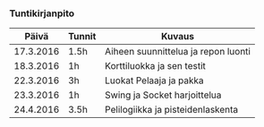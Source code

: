### Tuntikirjanpito
Päivä | Tunnit | Kuvaus
--------------- | ----- | ------
17.3.2016 | 1.5h | Aiheen suunnittelua ja repon luonti
18.3.2016 | 1h | Korttiluokka ja sen testit
22.3.2016 | 3h | Luokat Pelaaja ja pakka
23.3.2016 | 1h | Swing ja Socket harjoittelua
24.4.2016 | 3.5h | Pelilogiikka ja pisteidenlaskenta

